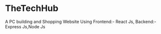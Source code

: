 # TheTechHub
A PC building and Shopping Website Using Frontend:- React Js, Backend:-Express Js,Node Js  

